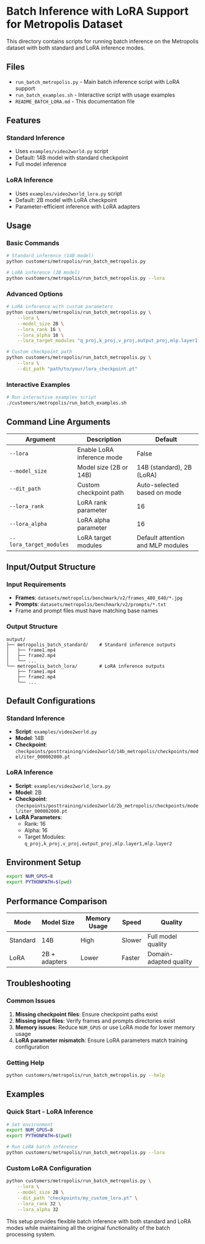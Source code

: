 # Batch Inference with LoRA Support for Metropolis Dataset

This directory contains scripts for running batch inference on the Metropolis dataset with both standard and LoRA inference modes.

## Files

- `run_batch_metropolis.py` - Main batch inference script with LoRA support
- `run_batch_examples.sh` - Interactive script with usage examples
- `README_BATCH_LORA.md` - This documentation file

## Features

### Standard Inference
- Uses `examples/video2world.py` script
- Default: 14B model with standard checkpoint
- Full model inference

### LoRA Inference
- Uses `examples/video2world_lora.py` script  
- Default: 2B model with LoRA checkpoint
- Parameter-efficient inference with LoRA adapters

## Usage

### Basic Commands

```bash
# Standard inference (14B model)
python customers/metropolis/run_batch_metropolis.py

# LoRA inference (2B model)
python customers/metropolis/run_batch_metropolis.py --lora
```

### Advanced Options

```bash
# LoRA inference with custom parameters
python customers/metropolis/run_batch_metropolis.py \
    --lora \
    --model_size 2B \
    --lora_rank 16 \
    --lora_alpha 16 \
    --lora_target_modules "q_proj,k_proj,v_proj,output_proj,mlp.layer1,mlp.layer2"

# Custom checkpoint path
python customers/metropolis/run_batch_metropolis.py \
    --lora \
    --dit_path "path/to/your/lora_checkpoint.pt"
```

### Interactive Examples

```bash
# Run interactive examples script
./customers/metropolis/run_batch_examples.sh
```

## Command Line Arguments

| Argument | Description | Default |
|----------|-------------|---------|
| `--lora` | Enable LoRA inference mode | False |
| `--model_size` | Model size (2B or 14B) | 14B (standard), 2B (LoRA) |
| `--dit_path` | Custom checkpoint path | Auto-selected based on mode |
| `--lora_rank` | LoRA rank parameter | 16 |
| `--lora_alpha` | LoRA alpha parameter | 16 |
| `--lora_target_modules` | LoRA target modules | Default attention and MLP modules |

## Input/Output Structure

### Input Requirements
- **Frames**: `datasets/metropolis/benchmark/v2/frames_480_640/*.jpg`
- **Prompts**: `datasets/metropolis/benchmark/v2/prompts/*.txt`
- Frame and prompt files must have matching base names

### Output Structure
```
output/
├── metropolis_batch_standard/    # Standard inference outputs
│   ├── frame1.mp4
│   ├── frame2.mp4
│   └── ...
└── metropolis_batch_lora/        # LoRA inference outputs
    ├── frame1.mp4
    ├── frame2.mp4
    └── ...
```

## Default Configurations

### Standard Inference
- **Script**: `examples/video2world.py`
- **Model**: 14B
- **Checkpoint**: `checkpoints/posttraining/video2world/14b_metropolis/checkpoints/model/iter_000002000.pt`

### LoRA Inference  
- **Script**: `examples/video2world_lora.py`
- **Model**: 2B
- **Checkpoint**: `checkpoints/posttraining/video2world/2b_metropolis/checkpoints/model/iter_000002000.pt`
- **LoRA Parameters**:
  - Rank: 16
  - Alpha: 16
  - Target Modules: `q_proj,k_proj,v_proj,output_proj,mlp.layer1,mlp.layer2`

## Environment Setup

```bash
export NUM_GPUS=8
export PYTHONPATH=$(pwd)
```

## Performance Comparison

| Mode | Model Size | Memory Usage | Speed | Quality |
|------|------------|--------------|-------|---------|
| Standard | 14B | High | Slower | Full model quality |
| LoRA | 2B + adapters | Lower | Faster | Domain-adapted quality |

## Troubleshooting

### Common Issues

1. **Missing checkpoint files**: Ensure checkpoint paths exist
2. **Missing input files**: Verify frames and prompts directories exist
3. **Memory issues**: Reduce `NUM_GPUS` or use LoRA mode for lower memory usage
4. **LoRA parameter mismatch**: Ensure LoRA parameters match training configuration

### Getting Help

```bash
python customers/metropolis/run_batch_metropolis.py --help
```

## Examples

### Quick Start - LoRA Inference
```bash
# Set environment
export NUM_GPUS=8
export PYTHONPATH=$(pwd)

# Run LoRA batch inference
python customers/metropolis/run_batch_metropolis.py --lora
```

### Custom LoRA Configuration
```bash
python customers/metropolis/run_batch_metropolis.py \
    --lora \
    --model_size 2B \
    --dit_path "checkpoints/my_custom_lora.pt" \
    --lora_rank 32 \
    --lora_alpha 32
```

This setup provides flexible batch inference with both standard and LoRA modes while maintaining all the original functionality of the batch processing system. 